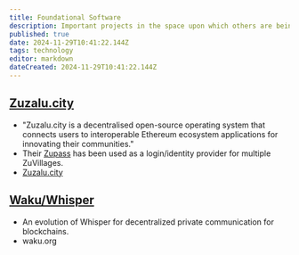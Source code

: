 ```yaml
---
title: Foundational Software
description: Important projects in the space upon which others are being built.
published: true
date: 2024-11-29T10:41:22.144Z
tags: technology
editor: markdown
dateCreated: 2024-11-29T10:41:22.144Z
---
```


## [Zuzalu.city](/Technology/Software/Zuzalu-City)
* "Zuzalu.city is a decentralised open-source operating system that connects users to interoperable Ethereum ecosystem applications for innovating their communities."
* Their [Zupass](https://zupass.org/) has been used as a login/identity provider for multiple ZuVillages.
* [Zuzalu.city](https://zuzalu.city)
## [Waku/Whisper](/Technology/Software/Waku)
* An evolution of Whisper for decentralized private communication for blockchains.
* waku.org